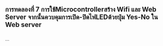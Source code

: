##  การทดลองที่ 7 การใช้Microcontrollerสร้าง Wifi และ Web Server จากนั้นควบคุมการเปิด-ปิดไฟLEDด้วยปุ่ม Yes-No ใน Web server <br>
<br>
```
